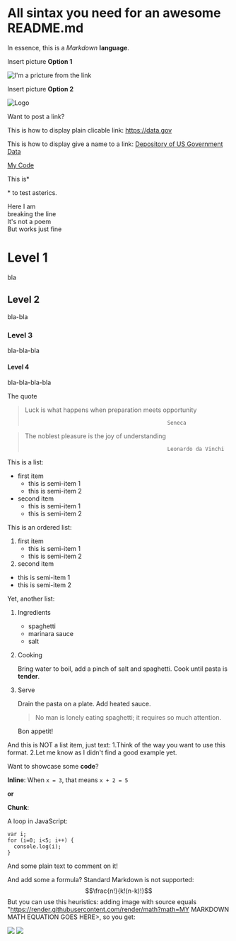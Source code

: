 # All sintax you need for an awesome README.md

In essence, this is a *Markdown* **language**. 

Insert picture **Option 1**

![I'm a pricture from the link](https://commonmark.org/help/images/favicon.png)

Insert picture **Option 2** 

![Logo][2]

[2]: https://commonmark.org/help/images/favicon.png "I'm text"

Want to post a link? 

This is how to display plain clicable link: <https://data.gov>

This is how to display give a name to a link: [Depository of US Government Data](https://data.gov)

[My Code](doc/test_hello.Rmd)

This is*

\* to test asterics.

Here I am\
breaking the line\
It's not a poem\
But works just fine

# Level 1 
bla
## Level 2
bla-bla
### Level 3
bla-bla-bla
#### Level 4
bla-bla-bla-bla

The quote

> Luck is what happens when preparation meets opportunity
>
>                                                  Seneca

> The noblest pleasure is the joy of understanding
> 
>                                                  Leonardo da Vinchi


This is a list:
* first item
  * this is semi-item 1
  * this is semi-item 2
* second item
  * this is semi-item 1
  * this is semi-item 2

This is an ordered list:
1. first item
    * this is semi-item 1
    * this is semi-item 2
2. second item
  * this is semi-item 1
  * this is semi-item 2

Yet, another list:
1. Ingredients 
    - spaghetti
    - marinara sauce
    - salt

2. Cooking

     Bring water to boil, add a pinch of salt and spaghetti. Cook until pasta is **tender**.

3. Serve

   Drain the pasta on a plate. Add heated sauce. 

   > No man is lonely eating spaghetti; it requires so much attention.

   Bon appetit!

And this is NOT a list item, just text:
1\.Think of the way you want to use this format. 2\.Let me know as I didn't find a good example yet.  

Want to showcase some **code**?

**Inline**: 
When `x = 3`, that means `x + 2 = 5`

**or**

**Chunk**:

A loop in JavaScript:

```
var i;
for (i=0; i<5; i++) {
  console.log(i);
}
```
And some plain text to comment on it!

And add some a formula? Standard Markdown is not supported: $$\frac{n!}{k!(n-k)!}$$
But you can use this heuristics: adding image with source equals "https://render.githubusercontent.com/render/math?math=MY MARKDOWN MATH EQUATION GOES HERE>, so you get:

<img src="https://render.githubusercontent.com/render/math?math=e^{i \pi} = -1">

<img src="https://render.githubusercontent.com/render/math?math=e^{i %2B\pi} =x%2B1">
